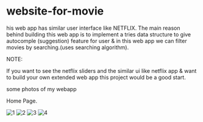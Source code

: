 # website-for-movie
his web app has similar user interface like NETFLIX. The main reason behind building this web app is to implement a tries data structure to give autocomple (suggestion) feature for user & in this web app we can filter movies by searching.(uses searching algorithm).

NOTE:

If you want to see the netflix sliders and the similar ui like netflix app & want to build your own extended web app this project would be a good start.

some photos of my webapp

Home Page.

![1](https://user-images.githubusercontent.com/111338491/184815554-a15ce71d-d859-469b-aa2a-e75b35eba002.png)
![2](https://user-images.githubusercontent.com/111338491/184815568-5585d477-f5fe-4b37-ad6d-55364fec2064.png)
![3](https://user-images.githubusercontent.com/111338491/184815574-dc98a08b-3f77-4c0b-bb72-7210c1202261.png)
![4](https://user-images.githubusercontent.com/111338491/184815844-d9c2597e-6e56-43c3-bc1d-8210cce5aa4f.png)

